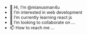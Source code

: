 - 👋 Hi, I’m @mianusman4u
- 👀 I’m interested in web development
- 🌱 I’m currently learning react js
- 💞️ I’m looking to collaborate on ...
- 📫 How to reach me ...

<!---
mianusman4u/mianusman4u is a ✨ special ✨ repository because its `README.md` (this file) appears on your GitHub profile.
You can click the Preview link to take a look at your changes.
--->
